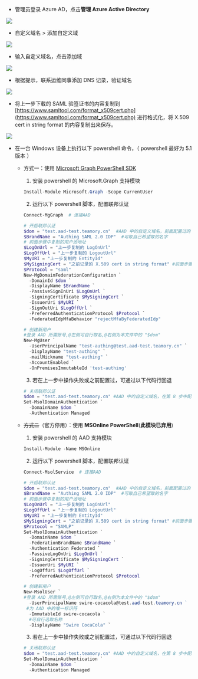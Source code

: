 <IntegrationDetailCard :title="`配置联邦认证`">

- 管理员登录 Azure AD，点击**管理 Azure Active Directory**

![](~@imagesZhCn/integration/office365/2-1.png)

- 自定义域名 &gt; 添加自定义域

![](~@imagesZhCn/integration/office365/2-2.png)

- 输入自定义域名，点击添加域

![](~@imagesZhCn/integration/office365/2-3.png)

- 根据提示，联系运维同事添加 DNS 记录，验证域名

![](~@imagesZhCn/integration/office365/2-4.png)

<!-- - 回到 {{$localeConfig.brandName}} 中，设置 &gt; 基础设置，复制用户池地址

![](~@imagesZhCn/integration/office365/2-5.png)

- 回到应用，点击上一步添加的集成应用，复制 AppID

![](~@imagesZhCn/integration/office365/2-6.png) -->

- 将上一步下载的 SAML 验签证书的内容复制到 [https://www.samltool.com/format_x509cert.php](https://www.samltool.com/format_x509cert.php) 进行格式化，将 X.509 cert in string format 的内容复制出来保存。

![](~@imagesZhCn/integration/office365/2-7.png)

- 在一台 Windows 设备上执行以下 powershell 命令，（ powershell 最好为 5.1 版本 ）

  - 方式一：使用 [Microsoft Graph PowerShell SDK](https://learn.microsoft.com/en-us/powershell/microsoftgraph/installation?view=graph-powershell-1.0)
    1. 安装 powershell 的 Microsoft.Graph 支持模块
      ```PowerShell
      Install-Module Microsoft.Graph -Scope CurrentUser
      ```

    2. 运行以下 powershell 脚本，配置联邦认证
      ```PowerShell
      Connect-MgGraph  # 连接AAD
      
      # 开启联邦认证
      $dom = "test.aad-test.teamory.cn"  #AAD 中的自定义域名，前面配置过的
      $BrandName = "Authing SAML 2.0 IDP"  #可取自己希望取的名字
      # 前面步骤中复制的用户池地址
      $LogOnUrl = "上一步复制的 LogOnUrl" 
      $LogOffUrl = "上一步复制的 LogoutUrl" 
      $MyURI = "上一步复制的 EntityId" 
      $MySigningCert = "之前记录的 X.509 cert in string format" #前面步骤复制过的
      $Protocol = "saml" 
      New-MgDomainFederationConfiguration `
        -DomainId $dom `
        -DisplayName $BrandName `
        -PassiveSignInUri $LogOnUrl `
        -SigningCertificate $MySigningCert `
        -IssuerUri $MyURI `
        -SignOutUri $LogOffUrl `
        -PreferredAuthenticationProtocol $Protocol `
        -FederatedIdpMfaBehavior "rejectMfaByFederatedIdp"
      
      # 创建新用户
      #登录 AAD 所需账号,@左侧可自行取名,@右侧为本文件中的 "$dom"
      New-MgUser `
        -UserPrincipalName "test-authing@test.aad-test.teamory.cn" `
        -DisplayName "test-authing" `
        -mailNickname "test-authing" `
        -AccountEnabled `
        -OnPremisesImmutableId 'test-authing'
      ```

    3. 若在上一步中操作失败或之前配置过，可通过以下代码行回退

      ```PowerShell
      # 关闭联邦认证
      $dom = "test.aad-test.teamory.cn" #AAD 中的自定义域名，在第 8 步中配置过
      Set-MsolDomainAuthentication `
        -DomainName $dom `
        -Authentication Managed
      ```
  - ~~方式二~~（官方停用）：使用 **MSOnline PowerShell**(**此模块已弃用**)
      1. 安装 powershell 的 AAD 支持模块
      ```PowerShell
      Install-Module -Name MSOnline
      ```
      
      2. 运行以下 powershell 脚本，配置联邦认证
      ```PowerShell
      Connect-MsolService  # 连接AAD
      
      # 开启联邦认证
      $dom = "test.aad-test.teamory.cn"  #AAD 中的自定义域名，前面配置过的
      $BrandName = "Authing SAML 2.0 IDP"  #可取自己希望取的名字
      # 前面步骤中复制的用户池地址
      $LogOnUrl = "上一步复制的 LogOnUrl" 
      $LogOffUrl = "上一步复制的 LogoutUrl" 
      $MyURI = "上一步复制的 EntityId" 
      $MySigningCert = "之前记录的 X.509 cert in string format" #前面步骤复制过的
      $Protocol = "SAMLP" 
      Set-MsolDomainAuthentication `
        -DomainName $dom `
        -FederationBrandName $BrandName `
        -Authentication Federated `
        -PassiveLogOnUri $LogOnUrl `
        -SigningCertificate $MySigningCert `
        -IssuerUri $MyURI `
        -LogOffUri $LogOffUrl `
        -PreferredAuthenticationProtocol $Protocol
      
      # 创建新用户
      New-MsolUser `
      #登录 AAD 所需账号,@左侧可自行取名,@右侧为本文件中的 "$dom"
        -UserPrincipalName swire-cocacola@test.aad-test.teamory.cn ` 
       #为 AAD 中的唯一标识符
        -ImmutableId swire-cocacola `
        #可自行选取名称
        -DisplayName "Swire CocaCola" `
      ```
      
      3. 若在上一步中操作失败或之前配置过，可通过以下代码行回退
      
      ```PowerShell
      # 关闭联邦认证
      $dom = "test.aad-test.teamory.cn" #AAD 中的自定义域名，在第 8 步中配置过
      Set-MsolDomainAuthentication `
        -DomainName $dom `
        -Authentication Managed
      ```

</IntegrationDetailCard>